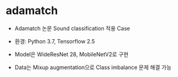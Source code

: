 # adamatch

- Adamatch 논문 Sound classification 적용 Case

- 환경: Python 3.7, Tensorflow 2.5

- Model은 WideResNet 28, MobileNetV2로 구현

- Data는 Mixup augmentation으로 Class imbalance 문제 해결 가능
